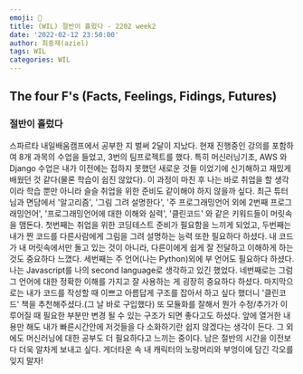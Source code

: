 ```yaml
---
emoji: 🐥
title: (WIL) 절반이 흘렀다 - 2202 week2
date: '2022-02-12 23:50:00'
author: 최중재(aziel)
tags: WIL
categories: WIL
---
```


## The four F's (Facts, Feelings, Fidings, Futures)

### 절반이 흘렀다

스파르타 내일배움캠프에서 공부한 지 벌써 2달이 지났다. 현재 진행중인 강의를 포함하여 8개 과목의 수업을 들었고, 3번의 팀프로젝트를 했다. 특히 머신러닝기초, AWS 와 Django 수업은 내가 이전에는 접하지 못했던 새로운 것들 이었기에 신기해하고 재밌게 배웠던 것 같다(물론 학습이 쉽진 않았다). 이 과정이 마친 후 나는 바로 취업을 할 생각이라 학습 뿐만 아니라 슬슬 취업을 위한 준비도 같이해야 하지 않을까 싶다. 최근 튜터님과 면담에서 '알고리즘', '그림 그려 설명한다', '주 프로그래밍언어 외에 2번째 프로그래밍언어', '프로그래밍언어에 대한 이해와 실력', '클린코드' 와 같은 키워드들이 머릿속을 맴돈다. 첫번째는 취업을 위한 코딩테스트 준비가 필요함을 느끼게 되었고, 두번째는 내가 짠 코드를 다른사람에게 그림을 그려 설명하는 능력 또한 필요하다 하셨다. 내 코드가 내 머릿속에서만 돌고 있는 것이 아니라, 다른이에게 쉽게 잘 전달하고 이해하게 하는 것도 중요하다 느꼈다. 세번째는 주 언어(나는 Python)외에 부 언어도 필요하다 하셨다. 나는 Javascript를 나의 second language로 생각하고 있긴 했었다. 네번째로는 그럼 그 언어에 대한 정확한 이해를 가지고 잘 사용하는 게 굉장히 중요하다 하셨다. 마지막으로는 내가 코드를 작성할 때 이쁘고 아름답게 구조를 잡아서 하고 싶다 했더니 '클린코드' 책을 추천해주셨다.(그 날 바로 구입했다) 또 모듈화를 잘해서 뭔가 수정/추가가 이루어질 때 필요한 부분만 변경 될 수 있는 구조가 되면 좋다고도 하셨다. 앞에 열거한 내용만 해도 내가 빠른시간안에 저것들을 다 소화하기란 쉽지 않겠다는 생각이 든다. 그 외에도 머신러닝에 대한 공부도 더 필요하다고 느끼는 중이다. 남은 절반의 시간을 이전보다 더욱 알차게 보내고 싶다. 게더타운 속 내 캐릭터의 노랑머리와 부엉이에 담긴 각오를 잊지 말자!
